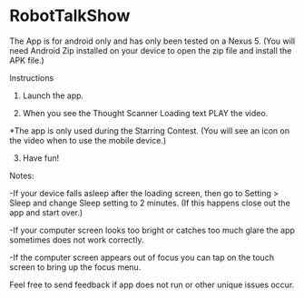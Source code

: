 RobotTalkShow
=============

The App is for android only and has only been tested on a Nexus 5. (You will need Android Zip installed on your device to open the zip file and install the APK file.)

Instructions

1) Launch the app.

2) When you see the Thought Scanner Loading text PLAY the video.

*The app is only used during the Starring Contest. (You will see an icon on the video when to use the mobile device.)

3) Have fun!

Notes:

-If your device falls asleep after the loading screen, then go to Setting > Sleep and change Sleep setting to 2 minutes.
(If this happens close out the app and start over.)

-If your computer screen looks too bright or catches too much glare the app sometimes does not work correctly.

-If the computer screen appears out of focus you can tap on the touch screen to bring up the focus menu.

Feel free to send feedback if app does not run or other unique issues occur.
